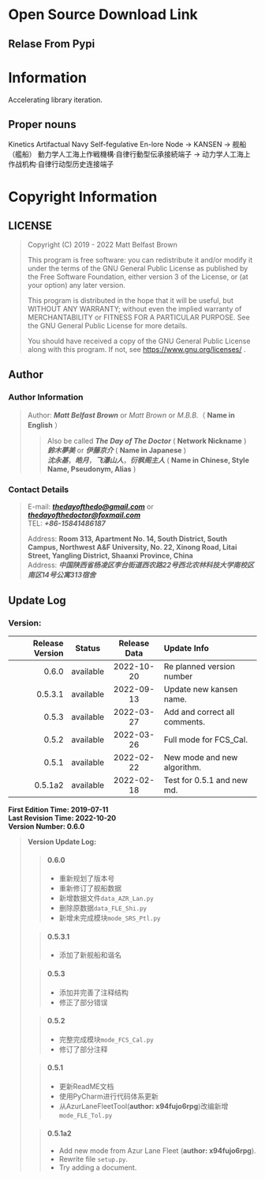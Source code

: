 # Open Source Download Link 

## Relase From Pypi


# Information 
Accelerating library iteration.
## Proper nouns 
Kinetics Artifactual Navy Self-fegulative En-lore Node -> KANSEN -> 舰船（艦船）
動力学人工海上作戦機構·自律行動型伝承接続端子 -> 动力学人工海上作战机构·自律行动型历史连接端子 

# Copyright Information 

## LICENSE 
> Copyright (C) 2019 - 2022 Matt Belfast Brown  
>   
> This program is free software: you can redistribute it and/or modify it under the terms of the GNU General Public License as published by the Free Software Foundation, either version 3 of the License, or (at your option) any later version.  
>    
> This program is distributed in the hope that it will be useful, but WITHOUT ANY WARRANTY; without even the implied warranty of MERCHANTABILITY or FITNESS FOR A PARTICULAR PURPOSE.  See the GNU General Public License for more details.  
>   
> You should have received a copy of the GNU General Public License along with this program.  If not, see <https://www.gnu.org/licenses/> .  

## Author  
### Author Information  
> Author: ***Matt Belfast Brown*** or *Matt Brown* or *M.B.B.*（ **Name in English** ）  
>> Also be called ***The Day of The Doctor*** ( **Network Nickname** )  
>> ***鈴木夢美*** or ***伊藤京介*** ( **Name in Japanese** )  
>> ***沈永基***，***皓月***，***飞瀑山人***，***衍枫阁主人*** ( **Name in Chinese, Style Name, Pseudonym, Alias** ) 
    
### Contact Details 
> E-mail: ***thedayofthedo@gmail.com*** or ***thedayofthedoctor@foxmail.com***   
> TEL: ___+86-15841486187___ 
>  
> Address: **Room 313, Apartment No. 14, South District, South Campus, Northwest A&F University, No. 22, Xinong Road, Litai Street, Yangling District, Shaanxi Province, China**  
> Address: ***中国陕西省杨凌区李台街道西农路22号西北农林科技大学南校区南区14号公寓313宿舍***  
   
## Update Log
### Version:  

| Release Version |  Status   | Release Data | Update Info                                  | 
|----------------:|:---------:|:------------:|:---------------------------------------------|
|           0.6.0 | available |  2022-10-20  | Re planned version number                    |                                     |
|         0.5.3.1 | available |  2022-09-13  | Update new kansen name.                      |
|           0.5.3 | available |  2022-03-27  | Add and correct all comments.                |
|           0.5.2 | available |  2022-03-26  | Full mode for FCS_Cal.                       |
|           0.5.1 | available |  2022-02-22  | New mode and new algorithm.                  |
|         0.5.1a2 | available |  2022-02-18  | Test for 0.5.1 and new md.                   |


**First Edition Time: 2019-07-11**  
**Last Revision Time: 2022-10-20**  
**Version Number: 0.6.0**

> **Version Update Log:**  
>> #### 0.6.0
>> + 重新规划了版本号
>> + 重新修订了舰船数据
>> + 新增数据文件`data_AZR_Lan.py`
>> + 删除原数据`data_FLE_Shi.py`
>> + 新增未完成模块`mode_SRS_Ptl.py`
>
>>#### 0.5.3.1
>> + 添加了新舰船和谐名
>
>>#### 0.5.3
>> + 添加并完善了注释结构
>> + 修正了部分错误
> 
>> #### 0.5.2
>> - 完整完成模块`mode_FCS_Cal.py`
>> - 修订了部分注释
> 
>> #### 0.5.1  
>> + 更新ReadME文档  
>> + 使用PyCharm进行代码体系更新
>> + 从AzurLaneFleetTool(**author: x94fujo6rpg**)改编新增`mode_FLE_Tol.py`
> 
>> #### 0.5.1a2
>> + Add new mode from Azur Lane Fleet  (**author: x94fujo6rpg**).
>> + Rewrite file `setup.py`.
>> + Try adding a document.